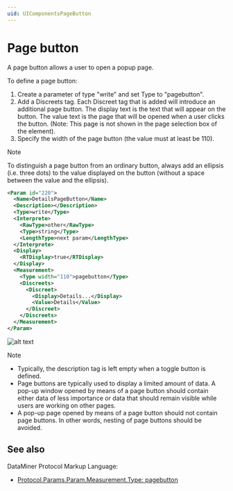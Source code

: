 ```yaml
---
uid: UIComponentsPageButton
---
```


# Page button

A page button allows a user to open a popup page.

To define a page button:

1. Create a parameter of type "write" and set Type to "pagebutton".
1. Add a Discreets tag. Each Discreet tag that is added will introduce an additional page button. The display text is the text that will appear on the button. The value text is the page that will be opened when a user clicks the button. (Note: This page is not shown in the page selection box of the element).
1. Specify the width of the page button (the value must at least be 110).

> [!NOTE]
> To distinguish a page button from an ordinary button, always add an ellipsis (i.e. three dots) to the value displayed on the button (without a space between the value and the ellipsis).

```xml
<Param id="220">
  <Name>DetailsPageButton</Name>
  <Description></Description>
  <Type>write</Type>
  <Interprete>
    <RawType>other</RawType>
    <Type>string</Type>
    <LengthType>next param</LengthType>
  </Interprete>
  <Display>
    <RTDisplay>true</RTDisplay>
  </Display>
  <Measurement>
    <Type width="110">pagebutton</Type>
    <Discreets>
      <Discreet>
        <Display>Details...</Display>
        <Value>Details</Value>
      </Discreet>
    </Discreets>
  </Measurement>
</Param>
```

![alt text](~/develop/images/uipagebutton.png "DataMiner Cube page button")

> [!NOTE]
> 
> - Typically, the description tag is left empty when a toggle button is defined.
> - Page buttons are typically used to display a limited amount of data. A pop-up window opened by means of a page button should contain either data of less importance or data that should remain visible while users are working on other pages.
> - A pop-up page opened by means of a page button should not contain page buttons. In other words, nesting of page buttons should be avoided.

## See also

DataMiner Protocol Markup Language:

- [Protocol.Params.Param.Measurement.Type: pagebutton](xref:Protocol.Params.Param.Measurement.Type#pagebutton)
